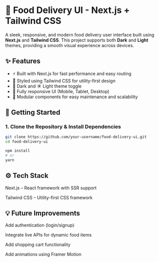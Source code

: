 # 🍔 Food Delivery UI - Next.js + Tailwind CSS

A sleek, responsive, and modern food delivery user interface built using **Next.js** and **Tailwind CSS**. This project supports both **Dark** and **Light** themes, providing a smooth visual experience across devices.

## ✨ Features

- ⚡ Built with Next.js for fast performance and easy routing  
- 🎨 Styled using Tailwind CSS for utility-first design  
- 🌙 Dark and ☀️ Light theme toggle  
- 📱 Fully responsive UI (Mobile, Tablet, Desktop)  
- 🧩 Modular components for easy maintenance and scalability  

## 🚀 Getting Started

### 1. Clone the Repository & Install Dependencies

```bash
git clone https://github.com/your-username/food-delivery-ui.git
cd food-delivery-ui

npm install
# or
yarn
```
## ⚙️ Tech Stack

Next.js – React framework with SSR support

Tailwind CSS – Utility-first CSS framework

## 💡 Future Improvements

Add authentication (login/signup)

Integrate live APIs for dynamic food items

Add shopping cart functionality

Add animations using Framer Motion
